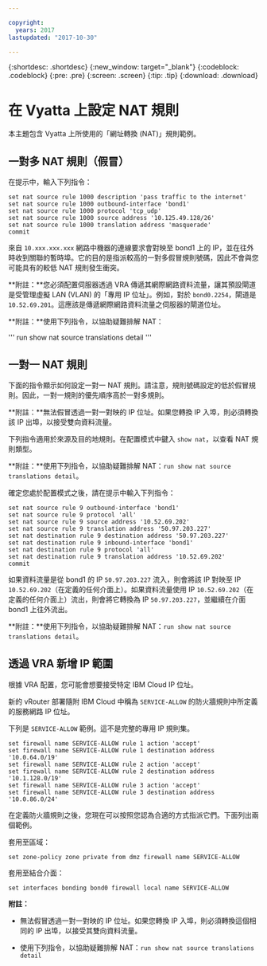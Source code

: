 ```yaml
---

copyright:
  years: 2017
lastupdated: "2017-10-30"

---
```


{:shortdesc: .shortdesc}
{:new_window: target="_blank"}
{:codeblock: .codeblock}
{:pre: .pre}
{:screen: .screen}
{:tip: .tip}
{:download: .download}

# 在 Vyatta 上設定 NAT 規則
本主題包含 Vyatta 上所使用的「網址轉換 (NAT)」規則範例。

## 一對多 NAT 規則（假冒）

在提示中，輸入下列指令：

~~~
set nat source rule 1000 description 'pass traffic to the internet'
set nat source rule 1000 outbound-interface 'bond1'
set nat source rule 1000 protocol 'tcp_udp'
set nat source rule 1000 source address '10.125.49.128/26'
set nat source rule 1000 translation address 'masquerade'
commit
~~~

來自 `10.xxx.xxx.xxx` 網路中機器的連線要求會對映至 bond1 上的 IP，並在往外時收到關聯的暫時埠。它的目的是指派較高的一對多假冒規則號碼，因此不會與您可能具有的較低 NAT 規則發生衝突。

**附註：**您必須配置伺服器透過 VRA 傳遞其網際網路資料流量，讓其預設閘道是受管理虛擬 LAN (VLAN) 的「專用 IP 位址」。例如，對於 `bond0.2254`，閘道是 `10.52.69.201`。這應該是傳遞網際網路資料流量之伺服器的閘道位址。

**附註：**使用下列指令，以協助疑難排解 NAT： 

'''
run show nat source translations detail 
'''

## 一對一 NAT 規則

下面的指令顯示如何設定一對一 NAT 規則。請注意，規則號碼設定的低於假冒規則。因此，一對一規則的優先順序高於一對多規則。

**附註：**無法假冒透過一對一對映的 IP 位址。如果您轉換 IP 入埠，則必須轉換該 IP 出埠，以接受雙向資料流量。

下列指令適用於來源及目的地規則。在配置模式中鍵入 `show nat`，以查看 NAT 規則類型。

**附註：**使用下列指令，以協助疑難排解 NAT：`run show nat source translations detail`。 

確定您處於配置模式之後，請在提示中輸入下列指令：

~~~
set nat source rule 9 outbound-interface 'bond1'
set nat source rule 9 protocol 'all'
set nat source rule 9 source address '10.52.69.202'
set nat source rule 9 translation address '50.97.203.227'
set nat destination rule 9 destination address '50.97.203.227'
set nat destination rule 9 inbound-interface 'bond1'
set nat destination rule 9 protocol 'all'
set nat destination rule 9 translation address '10.52.69.202'
commit
~~~

如果資料流量是從 bond1 的 IP `50.97.203.227` 流入，則會將該 IP 對映至 IP `10.52.69.202`（在定義的任何介面上）。如果資料流量使用 IP `10.52.69.202`（在定義的任何介面上）流出，則會將它轉換為 IP `50.97.203.227`，並繼續在介面 bond1 上往外流出。

**附註：**使用下列指令，以協助疑難排解 NAT：`run show nat source translations detail`。

## 透過 VRA 新增 IP 範圍

根據 VRA 配置，您可能會想要接受特定 IBM Cloud IP 位址。 

新的 vRouter 部署隨附 IBM Cloud 中稱為 `SERVICE-ALLOW` 的防火牆規則中所定義的服務網路 IP 位址。

下列是 `SERVICE-ALLOW` 範例。這不是完整的專用 IP 規則集。

~~~
set firewall name SERVICE-ALLOW rule 1 action 'accept'
set firewall name SERVICE-ALLOW rule 1 destination address '10.0.64.0/19'
set firewall name SERVICE-ALLOW rule 2 action 'accept'
set firewall name SERVICE-ALLOW rule 2 destination address '10.1.128.0/19'
set firewall name SERVICE-ALLOW rule 3 action 'accept'
set firewall name SERVICE-ALLOW rule 3 destination address '10.0.86.0/24'
~~~

在定義防火牆規則之後，您現在可以按照您認為合適的方式指派它們。下面列出兩個範例。 

套用至區域：

`set zone-policy zone private from dmz firewall name SERVICE-ALLOW`

套用至結合介面：

`set interfaces bonding bond0 firewall local name SERVICE-ALLOW`

**附註：**

* 無法假冒透過一對一對映的 IP 位址。如果您轉換 IP 入埠，則必須轉換這個相同的 IP 出埠，以接受其雙向資料流量。

* 使用下列指令，以協助疑難排解 NAT：`run show nat source translations detail`

